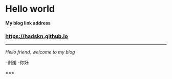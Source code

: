 Hello world
===

**My blog link address**
### https://hadskn.github.io

---

_Hello friend, welcome to my blog_

-谢谢
-你好

===
